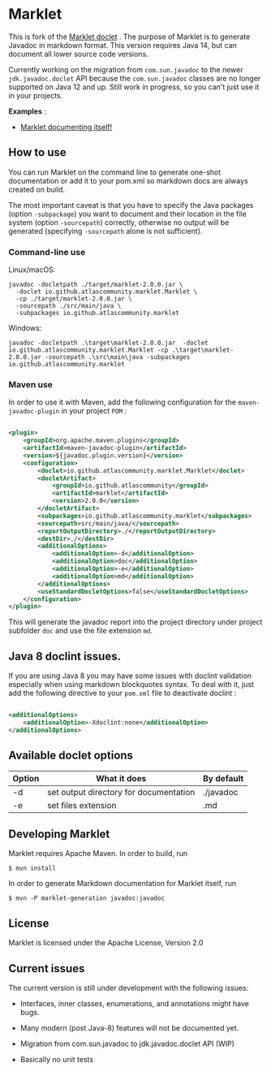 # Marklet

This is fork of the [Marklet doclet](https://github.com/atlascommunity/marklet/tree/master/src/main/java/io/github/atlascommunity/marklet)
. The purpose of Marklet is to generate Javadoc in markdown format. This version requires Java 14, but can
document all lower source code versions.

Currently working on the migration from `com.sun.javadoc` to the newer `jdk.javadoc.doclet` 
API because the  `com.sun.javadoc` classes are no longer supported on Java 12 and up. Still work in progress, so 
you can't just use it in your projects.

**Examples** :

* [Marklet documenting itself!](https://github.com/iSnow/marklet/tree/master/javadoc)

## How to use

You can run Marklet on the command line to generate one-shot documentation or add it to your pom.xml 
so markdown docs are always created on build.

The most important caveat is that you have to specify the Java packages (option `-subpackage`) you want to document
and their location in the file system (option `-sourcepath`) correctly, otherwise no output will be generated
(specifying `-sourcepath` alone is not sufficient).


### Command-line use

Linux/macOS:
```shell
javadoc -docletpath ./target/marklet-2.0.0.jar \
  -doclet io.github.atlascommunity.marklet.Marklet \
  -cp ./target/marklet-2.0.0.jar \
  -sourcepath ./src/main/java \
  -subpackages io.github.atlascommunity.marklet
```

Windows:
```shell
javadoc -docletpath .\target\marklet-2.0.0.jar  -doclet io.github.atlascommunity.marklet.Marklet -cp .\target\marklet-2.0.0.jar -sourcepath .\src\main\java -subpackages io.github.atlascommunity.marklet
```

### Maven use
In order to use it with Maven, add the following configuration for the ``maven-javadoc-plugin``
in your project ``POM`` :

```xml

<plugin>
    <groupId>org.apache.maven.plugins</groupId>
    <artifactId>maven-javadoc-plugin</artifactId>
    <version>${javadoc.plugin.version}</version>
    <configuration>
        <doclet>io.github.atlascommunity.marklet.Marklet</doclet>
        <docletArtifact>
            <groupId>io.github.atlascommunity</groupId>
            <artifactId>marklet</artifactId>
            <version>2.0.0</version>
        </docletArtifact>
        <subpackages>io.github.atlascommunity.marklet</subpackages>
        <sourcepath>src/main/java/</sourcepath>
        <reportOutputDirectory>./</reportOutputDirectory>
        <destDir>./</destDir>
        <additionalOptions>
            <additionalOption>-d</additionalOption>
            <additionalOption>doc</additionalOption>
            <additionalOption>-e</additionalOption>
            <additionalOption>md</additionalOption>
        </additionalOptions>
        <useStandardDocletOptions>false</useStandardDocletOptions>
    </configuration>
</plugin>
```

This will generate the javadoc report into the project directory under project subfolder `doc` and use the 
file extension `md`.

## Java 8 doclint issues.

If you are using Java 8 you may have some issues with doclint validation especially when using
markdown blockquotes syntax. To deal with it, just add the following directive to your ``pom.xml``
file to deactivate doclint :

```xml

<additionalOptions>
    <additionalOption>-Xdoclint:none</additionalOption>
</additionalOptions>
```

## Available doclet options

| Option        | What it does                            | By default  |
| ------------- |-----------------------------------------| ------------|
| -d            | set output directory for documentation  | ./javadoc   |
| -e            | set files extension                     | .md         |

## Developing Marklet

Marklet requires Apache Maven. In order to build, run

```
$ mvn install

```

In order to generate Markdown documentation for Marklet itself, run

```
$ mvn -P marklet-generation javadoc:javadoc
```

## License

Marklet is licensed under the Apache License, Version 2.0

## Current issues

The current version is still under development with the following issues:

* Interfaces, inner classes, enumerations, and annotations might have bugs.

* Many modern (post Java-8) features will not be documented yet.

* Migration from com.sun.javadoc to jdk.javadoc.doclet API (WIP)

* Basically no unit tests
